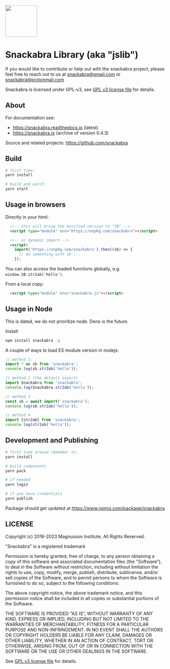 <img src="https://user-images.githubusercontent.com/844289/156240563-cfa8d1ff-fd55-43d7-a867-e9e7c77d183e.svg" width="100">

# Snackabra Library (aka "jslib")

If you would like to contribute or help out with the snackabra
project, please feel free to reach out to us at <snackabra@gmail.com> or
<snackabra@protonmail.com>

Snackabra is licensed under GPL-v3, see [GPL v3 license
file](LICENSE.md) for details.

## About

For documentation see:

* <https://snackabra.readthedocs.io> (latest)
* <https://snackabra.io> (archive of version 0.4.3)

Source and related projects: <https://github.com/snackabra>

## Build

```bash
# first time:
yarn install

# build and watch:
yarn start
```

## Usage in browsers

Directly in your html:

```html
  <!-- this will bring the minified version to "SB" -->
  <script type="module" src="https://unpkg.com/snackabra"></script>

  <!-- or dynamic import -->
  <script>
    import('https://unpkg.com/snackabra').then((sb) => {
      // do something with sb ...
    });
```

You can also access the loaded functions globally, e.g. ``window.SB.str2ab('hello')``.

From a local copy:

```html
  <script type="module" src="snackabra.js"></script>
```

## Usage in Node

This is dated, we do not prioritize node. Deno is the future.

Install:

```bash
npm install snackabra -g
```

A couple of ways to load ES module version in nodejs:

```javascript
// method 1:
import * as sb from 'snackabra';
console.log(sb.str2ab('hello'));

// method 2 (the default export)
import Snackabra from 'snackabra';
console.log(Snackabra.str2ab('hello'));

// method 3
const sb = await import('snackabra');
console.log(sb.str2ab('hello'));

// method 4
import {str2ab} from 'snackabra';
console.log(str2ab('hello'));
```

## Development and Publishing

```bash
# first time around remember to:
yarn install

# build components
yarn pack

# if needed
yarn login

# if you have credentials
yarn publish
```

Package should get updated at <https://www.npmjs.com/package/snackabra>

## LICENSE

Copyright (c) 2016-2023 Magnusson Institute, All Rights Reserved.

"Snackabra" is a registered trademark

Permission is hereby granted, free of charge, to any person obtaining
a copy of this software and associated documentation files (the
"Software"), to deal in the Software without restriction, including
without limitation the rights to use, copy, modify, merge, publish,
distribute, sublicense, and/or sell copies of the Software, and to
permit persons to whom the Software is furnished to do so, subject to
the following conditions:

The above copyright notice, the above trademark notice, and this
permission notice shall be included in all copies or substantial
portions of the Software.

THE SOFTWARE IS PROVIDED "AS IS", WITHOUT WARRANTY OF ANY KIND,
EXPRESS OR IMPLIED, INCLUDING BUT NOT LIMITED TO THE WARRANTIES OF
MERCHANTABILITY, FITNESS FOR A PARTICULAR PURPOSE AND
NON-INFRINGEMENT. IN NO EVENT SHALL THE AUTHORS OR COPYRIGHT HOLDERS BE
LIABLE FOR ANY CLAIM, DAMAGES OR OTHER LIABILITY, WHETHER IN AN ACTION
OF CONTRACT, TORT OR OTHERWISE, ARISING FROM, OUT OF OR IN CONNECTION
WITH THE SOFTWARE OR THE USE OR OTHER DEALINGS IN THE SOFTWARE.

See [GPL v3 license file](LICENSE.md) for details.
